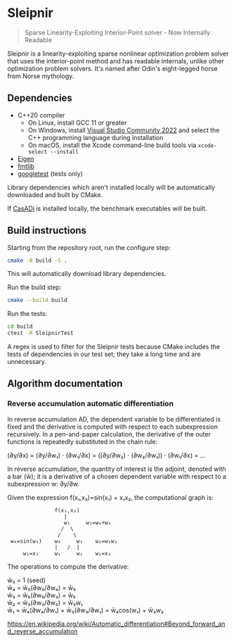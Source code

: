# Sleipnir

> Sparse Linearity-Exploiting Interior-Point solver - Now Internally Readable

Sleipnir is a linearity-exploiting sparse nonlinear optimization problem solver that uses the interior-point method and has readable internals, unlike other optimization problem solvers. It's named after Odin's eight-legged horse from Norse mythology.

## Dependencies

* C++20 compiler
  * On Linux, install GCC 11 or greater
  * On Windows, install [Visual Studio Community 2022](https://visualstudio.microsoft.com/vs/community/) and select the C++ programming language during installation
  * On macOS, install the Xcode command-line build tools via `xcode-select --install`
* [Eigen](https://gitlab.com/libeigen/eigen)
* [fmtlib](https://github.com/fmtlib/fmt)
* [googletest](https://github.com/google/googletest) (tests only)

Library dependencies which aren't installed locally will be automatically downloaded and built by CMake.

If [CasADi](https://github.com/casadi/casadi) is installed locally, the benchmark executables will be built.

## Build instructions

Starting from the repository root, run the configure step:
```bash
cmake -B build -S .
```

This will automatically download library dependencies.

Run the build step:
```bash
cmake --build build
```

Run the tests:
```bash
cd build
ctest -R SleipnirTest
```

A regex is used to filter for the Sleipnir tests because CMake includes the tests of dependencies in our test set; they take a long time and are unnecessary.

## Algorithm documentation

### Reverse accumulation automatic differentiation

In reverse accumulation AD, the dependent variable to be differentiated is fixed and the derivative is computed with respect to each subexpression recursively. In a pen-and-paper calculation, the derivative of the outer functions is repeatedly substituted in the chain rule:

(∂y/∂x) = (∂y/∂w₁) ⋅ (∂w₁/∂x) = ((∂y/∂w₂) ⋅ (∂w₂/∂w₁)) ⋅ (∂w₁/∂x) = ...

In reverse accumulation, the quantity of interest is the adjoint, denoted with a bar (w̄); it is a derivative of a chosen dependent variable with respect to a subexpression w: ∂y/∂w.

Given the expression f(x₁,x₂)=sin(x₁) + x₁x₂, the computational graph is:
```
               f(x₁,x₂)
                  |
                  w₅     w₅=w₄+w₃
                 /  \
                /    \
 w₄=sin(w₁)    w₄     w₃    w₃=w₁w₂
               |   /  |
     w₁=x₁     w₁     w₂    w₂=x₃
```

The operations to compute the derivative:

w̄₅ = 1 (seed)\
w̄₄ = w̄₅(∂w₅/∂w₄) = w̄₅\
w̄₃ = w̄₅(∂w₅/∂w₃) = w̄₅\
w̄₂ = w̄₃(∂w₃/∂w₂) = w̄₃w₁\
w̄₁ = w̄₄(∂w₄/∂w₁) + w̄₃(∂w₃/∂w₁) = w̄₄cos(w₁) + w̄₃w₂

https://en.wikipedia.org/wiki/Automatic_differentiation#Beyond_forward_and_reverse_accumulation
